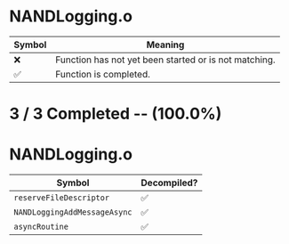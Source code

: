 # NANDLogging.o
| Symbol | Meaning 
| ------------- | ------------- 
| :x: | Function has not yet been started or is not matching. 
| :white_check_mark: | Function is completed. 


# 3 / 3 Completed -- (100.0%)
# NANDLogging.o
| Symbol | Decompiled? |
| ------------- | ------------- |
| `reserveFileDescriptor` | :white_check_mark: |
| `NANDLoggingAddMessageAsync` | :white_check_mark: |
| `asyncRoutine` | :white_check_mark: |
